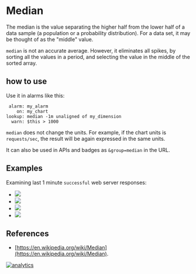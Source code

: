 # Median

The median is the value separating the higher half from the lower half of a data sample
(a population or a probability distribution). For a data set, it may be thought of as the
"middle" value.

`median` is not an accurate average. However, it eliminates all spikes, by sorting
all the values in a period, and selecting the value in the middle of the sorted array.

## how to use

Use it in alarms like this:

```
 alarm: my_alarm
    on: my_chart
lookup: median -1m unaligned of my_dimension
  warn: $this > 1000
```

`median` does not change the units. For example, if the chart units is `requests/sec`, the result
will be again expressed in the same units. 

It can also be used in APIs and badges as `&group=median` in the URL.

## Examples

Examining last 1 minute `successful` web server responses:

- ![](https://registry.my-netdata.io/api/v1/badge.svg?chart=web_log_nginx.response_statuses&options=unaligned&dimensions=success&group=min&after=-60&label=min)
- ![](https://registry.my-netdata.io/api/v1/badge.svg?chart=web_log_nginx.response_statuses&options=unaligned&dimensions=success&group=average&after=-60&label=average)
- ![](https://registry.my-netdata.io/api/v1/badge.svg?chart=web_log_nginx.response_statuses&options=unaligned&dimensions=success&group=median&after=-60&label=median&value_color=orange)
- ![](https://registry.my-netdata.io/api/v1/badge.svg?chart=web_log_nginx.response_statuses&options=unaligned&dimensions=success&group=max&after=-60&label=max)

## References

- [https://en.wikipedia.org/wiki/Median](https://en.wikipedia.org/wiki/Median).

[![analytics](https://www.google-analytics.com/collect?v=1&aip=1&t=pageview&_s=1&ds=github&dr=https%3A%2F%2Fgithub.com%2Fnetdata%2Fnetdata&dl=https%3A%2F%2Fmy-netdata.io%2Fgithub.%2Fweb%2Fapi%2Fqueries%2Fmedian%2FREADME&_u=MAC~&cid=5792dfd7-8dc4-476b-af31-da2fdb9f93d2&tid=UA-64295674-3)]()
